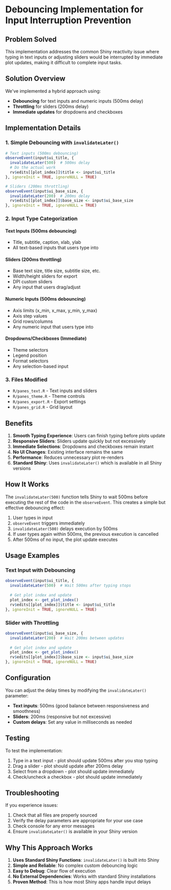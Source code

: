 # Debouncing Implementation for Input Interruption Prevention

## Problem Solved

This implementation addresses the common Shiny reactivity issue where typing in text inputs or adjusting sliders would be interrupted by immediate plot updates, making it difficult to complete input tasks.

## Solution Overview

We've implemented a hybrid approach using:
- **Debouncing** for text inputs and numeric inputs (500ms delay)
- **Throttling** for sliders (200ms delay) 
- **Immediate updates** for dropdowns and checkboxes

## Implementation Details

### 1. Simple Debouncing with `invalidateLater()`

```r
# Text inputs (500ms debouncing)
observeEvent(input$ui_title, {
  invalidateLater(500)  # 500ms delay
  # Do the actual work
  rv$edits[[plot_index]]$title <- input$ui_title
}, ignoreInit = TRUE, ignoreNULL = TRUE)

# Sliders (200ms throttling)
observeEvent(input$ui_base_size, {
  invalidateLater(200)  # 200ms delay
  rv$edits[[plot_index]]$base_size <- input$ui_base_size
}, ignoreInit = TRUE, ignoreNULL = TRUE)
```

### 2. Input Type Categorization

#### Text Inputs (500ms debouncing)
- Title, subtitle, caption, xlab, ylab
- All text-based inputs that users type into

#### Sliders (200ms throttling)
- Base text size, title size, subtitle size, etc.
- Width/height sliders for export
- DPI custom sliders
- Any input that users drag/adjust

#### Numeric Inputs (500ms debouncing)
- Axis limits (x_min, x_max, y_min, y_max)
- Axis step values
- Grid rows/columns
- Any numeric input that users type into

#### Dropdowns/Checkboxes (Immediate)
- Theme selectors
- Legend position
- Format selectors
- Any selection-based input

### 3. Files Modified

- `R/panes_text.R` - Text inputs and sliders
- `R/panes_theme.R` - Theme controls
- `R/panes_export.R` - Export settings
- `R/panes_grid.R` - Grid layout

## Benefits

1. **Smooth Typing Experience**: Users can finish typing before plots update
2. **Responsive Sliders**: Sliders update quickly but not excessively
3. **Immediate Selections**: Dropdowns and checkboxes remain instant
4. **No UI Changes**: Existing interface remains the same
5. **Performance**: Reduces unnecessary plot re-renders
6. **Standard Shiny**: Uses `invalidateLater()` which is available in all Shiny versions

## How It Works

The `invalidateLater(500)` function tells Shiny to wait 500ms before executing the rest of the code in the `observeEvent`. This creates a simple but effective debouncing effect:

1. User types in input
2. `observeEvent` triggers immediately
3. `invalidateLater(500)` delays execution by 500ms
4. If user types again within 500ms, the previous execution is cancelled
5. After 500ms of no input, the plot update executes

## Usage Examples

### Text Input with Debouncing
```r
observeEvent(input$ui_title, {
  invalidateLater(500)  # Wait 500ms after typing stops
  
  # Get plot index and update
  plot_index <- get_plot_index()
  rv$edits[[plot_index]]$title <- input$ui_title
}, ignoreInit = TRUE, ignoreNULL = TRUE)
```

### Slider with Throttling
```r
observeEvent(input$ui_base_size, {
  invalidateLater(200)  # Wait 200ms between updates
  
  # Get plot index and update
  plot_index <- get_plot_index()
  rv$edits[[plot_index]]$base_size <- input$ui_base_size
}, ignoreInit = TRUE, ignoreNULL = TRUE)
```

## Configuration

You can adjust the delay times by modifying the `invalidateLater()` parameter:

- **Text inputs**: 500ms (good balance between responsiveness and smoothness)
- **Sliders**: 200ms (responsive but not excessive)
- **Custom delays**: Set any value in milliseconds as needed

## Testing

To test the implementation:

1. Type in a text input - plot should update 500ms after you stop typing
2. Drag a slider - plot should update after 200ms delay
3. Select from a dropdown - plot should update immediately
4. Check/uncheck a checkbox - plot should update immediately

## Troubleshooting

If you experience issues:

1. Check that all files are properly sourced
2. Verify the delay parameters are appropriate for your use case
3. Check console for any error messages
4. Ensure `invalidateLater()` is available in your Shiny version

## Why This Approach Works

1. **Uses Standard Shiny Functions**: `invalidateLater()` is built into Shiny
2. **Simple and Reliable**: No complex custom debouncing logic
3. **Easy to Debug**: Clear flow of execution
4. **No External Dependencies**: Works with standard Shiny installations
5. **Proven Method**: This is how most Shiny apps handle input delays